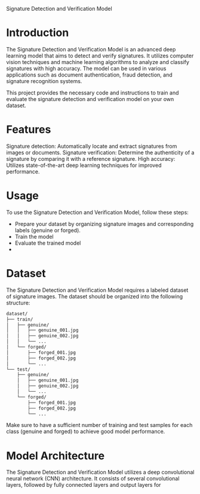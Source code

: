 
Signature Detection and Verification Model

# Introduction
The Signature Detection and Verification Model is an advanced deep learning model that aims to detect and verify signatures. It utilizes computer vision techniques and machine learning algorithms to analyze and classify signatures with high accuracy. The model can be used in various applications such as document authentication, fraud detection, and signature recognition systems.

This project provides the necessary code and instructions to train and evaluate the signature detection and verification model on your own dataset.

# Features
Signature detection: Automatically locate and extract signatures from images or documents.
Signature verification: Determine the authenticity of a signature by comparing it with a reference signature.
High accuracy: Utilizes state-of-the-art deep learning techniques for improved performance.

# Usage
To use the Signature Detection and Verification Model, follow these steps:

- Prepare your dataset by organizing signature images and corresponding labels (genuine or forged).
- Train the model
- Evaluate the trained model 
- 
# Dataset
The Signature Detection and Verification Model requires a labeled dataset of signature images. The dataset should be organized into the following structure:
```bash
dataset/
├── train/
│   ├── genuine/
│   │   ├── genuine_001.jpg
│   │   ├── genuine_002.jpg
│   │   └── ...
│   └── forged/
│       ├── forged_001.jpg
│       ├── forged_002.jpg
│       └── ...
└── test/
    ├── genuine/
    │   ├── genuine_001.jpg
    │   ├── genuine_002.jpg
    │   └── ...
    └── forged/
        ├── forged_001.jpg
        ├── forged_002.jpg
        └── ...
```        
Make sure to have a sufficient number of training and test samples for each class (genuine and forged) to achieve good model performance.

# Model Architecture
The Signature Detection and Verification Model utilizes a deep convolutional neural network (CNN) architecture. It consists of several convolutional layers, followed by fully connected layers and output layers for
